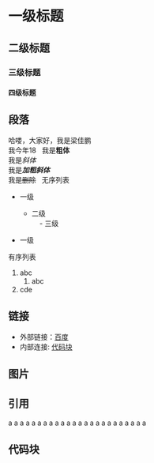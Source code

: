 # 一级标题
## 二级标题
### 三级标题
#### 四级标题

## 段落
哈喽，大家好，我是梁佳鹏  
我今年18  
我是**粗体**  
我是*斜体*  
我是***加粗斜体***  
我是~~删除~~  
无序列表  

- 一级  
    - 二级  
        - 三级  
    
- 一级

有序列表

1. abc  
    1. abc  
2. cde  

## 链接  
- 外部链接：[百度](http://www.baidu.com)
- 内部连接: [代码块](README.md#代码块)


## 图片  

## 引用  
a
a
a
a
a
a
a
a
a
a
a
a
a
a
a
a
a
a
a
a
a
a
a
a























## 代码块  
